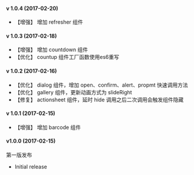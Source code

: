 #### v 1.0.4 (2017-02-20)

- 【增强】 增加 refresher 组件

#### v 1.0.3 (2017-02-18)

- 【增强】 增加 countdown 组件
- 【优化】 countup 组件工厂函数使用es6重写

#### v 1.0.2 (2017-02-16)

- 【优化】 dialog 组件，增加 open、confirm、alert、propmt 快速调用方法
- 【优化】 gallery 组件，更新动画方式为 slideRight
- 【修复】 actionsheet 组件，延时 hide 调用之后二次调用会触发组件隐藏

#### v 1.0.1 (2017-02-15)

- 【增强】 增加 barcode 组件

#### v1.0.0 (2017-02-15)

第一版发布

- Initial release